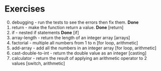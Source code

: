 # Exercises

0. debugging - run the tests to see the errors then fix them. **Done**
1. return - make the function return a value. **Done** [return]
2. if - nested if statements **Done** [if]
3. array-length - return the length of an integer array [arrays]
4. factorial - multiple all numbers from 1 to n [for loop, arithmetic]
5. add-array - add all the numbers in an integer array [for loop, arithmetic]
6. cast-double-to-int - return the double value as an integer [casting]
7. calculator - return the result of applying an arithmetic operator to 2 values [switch, arithmetic]

